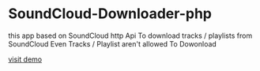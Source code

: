 # SoundCloud-Downloader-php

<p>this app based on SoundCloud http Api To download tracks / playlists from SoundCloud Even Tracks / Playlist aren't allowed To Dowonload </p>
<a href="http://soundclouddownloader-hassan12.rhcloud.com/run.php">visit demo</a>
